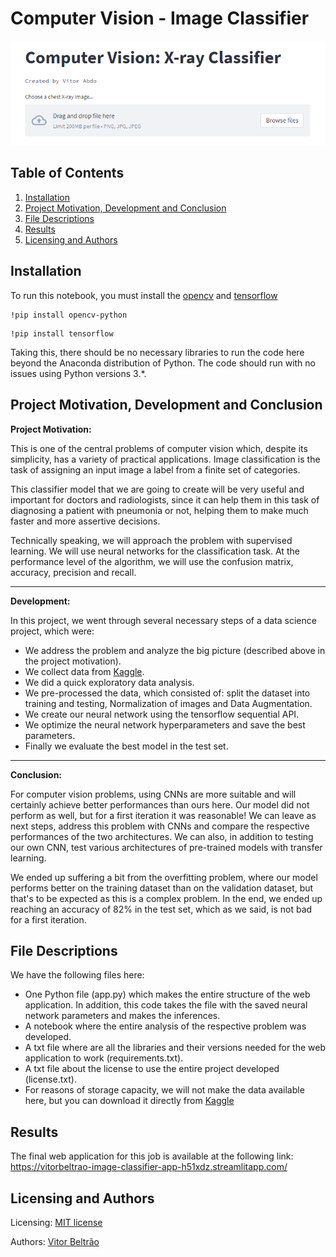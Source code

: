 # Computer Vision - Image Classifier

![Image Classifier App](https://github.com/vitorbeltrao/Pictures/blob/main/image_classifier.png?raw=true)

## Table of Contents

1. [Installation](#installation)
2. [Project Motivation, Development and Conclusion](#motivation)
3. [File Descriptions](#files)
4. [Results](#results)
5. [Licensing and Authors](#licensingandauthors)

## Installation <a name="installation"></a>

To run this notebook, you must install the [opencv](https://opencv.org/) and [tensorflow](https://www.tensorflow.org/)

```
!pip install opencv-python
```
```
!pip install tensorflow
```

Taking this, there should be no necessary libraries to run the code here beyond the Anaconda distribution of Python.  The code should run with no issues using Python versions 3.*.

## Project Motivation, Development and Conclusion<a name="motivation"></a>

**Project Motivation:**

This is one of the central problems of computer vision which, despite its simplicity, has a variety of practical applications. Image classification is the task of assigning an input image a label from a finite set of categories.

This classifier model that we are going to create will be very useful and important for doctors and radiologists, since it can help them in this task of diagnosing a patient with pneumonia or not, helping them to make much faster and more assertive decisions.

Technically speaking, we will approach the problem with supervised learning. We will use neural networks for the classification task. At the performance level of the algorithm, we will use the confusion matrix, accuracy, precision and recall.

***

**Development:**

In this project, we went through several necessary steps of a data science project, which were:

* We address the problem and analyze the big picture (described above in the project motivation).
* We collect data from [Kaggle](https://www.kaggle.com/).
* We did a quick exploratory data analysis.
* We pre-processed the data, which consisted of: split the dataset into training and testing, Normalization of images and Data Augmentation.
* We create our neural network using the tensorflow sequential API.
* We optimize the neural network hyperparameters and save the best parameters.
* Finally we evaluate the best model in the test set.

***

**Conclusion:**

For computer vision problems, using CNNs are more suitable and will certainly achieve better performances than ours here. Our model did not perform as well, but for a first iteration it was reasonable! We can leave as next steps, address this problem with CNNs and compare the respective performances of the two architectures. We can also, in addition to testing our own CNN, test various architectures of pre-trained models with transfer learning.

We ended up suffering a bit from the overfitting problem, where our model performs better on the training dataset than on the validation dataset, but that's to be expected as this is a complex problem. In the end, we ended up reaching an accuracy of 82% in the test set, which as we said, is not bad for a first iteration.

## File Descriptions <a name="files"></a>

We have the following files here:

* One Python file (app.py) which makes the entire structure of the web application. In addition, this code takes the file with the saved neural network parameters and makes the inferences.
* A notebook where the entire analysis of the respective problem was developed.
* A txt file where are all the libraries and their versions needed for the web application to work (requirements.txt).
* A txt file about the license to use the entire project developed (license.txt).
* For reasons of storage capacity, we will not make the data available here, but you can download it directly from [Kaggle](https://www.kaggle.com/datasets/paultimothymooney/chest-xray-pneumonia)

## Results<a name="results"></a>

The final web application for this job is available at the following link: https://vitorbeltrao-image-classifier-app-h51xdz.streamlitapp.com/

## Licensing and Authors <a name="licensingandauthors"></a>

Licensing: [MIT license](https://github.com/vitorbeltrao/Image-Classifier/blob/main/license.txt)

Authors: [Vitor Beltrão](https://www.linkedin.com/in/v%C3%ADtor-beltr%C3%A3o-56a912178/)
